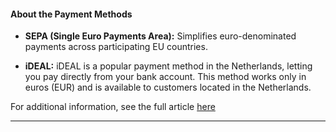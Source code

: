 #### **About the Payment Methods**

  * **SEPA (Single Euro Payments Area):** Simplifies euro-denominated payments across participating EU countries.  
  

  * **iDEAL:** iDEAL is a popular payment method in the Netherlands, letting you pay directly from your bank account. This method works only in euros (EUR) and is available to customers located in the Netherlands.

For additional information, see the full article [here](https://support.optisigns.com/hc/en-us/articles/35749502945555)

---
